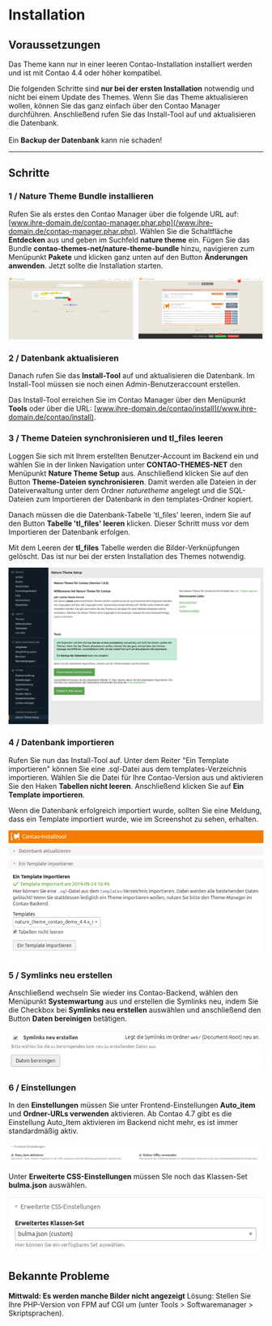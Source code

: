 # Installation

## Voraussetzungen

Das Theme kann nur in einer leeren Contao-Installation installiert werden und ist mit Contao 4.4 oder höher kompatibel.

<div class="info-box">
Die folgenden Schritte sind <strong>nur bei der ersten Installation</strong> notwendig und nicht bei einem Update des Themes. Wenn Sie das Theme aktualisieren wollen, können Sie das ganz einfach über den Contao Manager durchführen. Anschließend rufen Sie das Install-Tool auf und aktualisieren die Datenbank. <br><br>Ein <strong>Backup der Datenbank</strong> kann nie schaden!</div>

---

## Schritte

### 1 / Nature Theme Bundle installieren

Rufen Sie als erstes den Contao Manager über die folgende URL auf: [www.ihre-domain.de/contao-manager.phar.php](/www.ihre-domain.de/contao-manager.phar.php). Wählen Sie die Schaltfläche **Entdecken** aus und geben im Suchfeld **nature theme** ein. Fügen Sie das Bundle **contao-themes-net/nature-theme-bundle** hinzu, navigieren zum Menüpunkt **Pakete** und klicken ganz unten auf den Button **Änderungen anwenden**. Jetzt sollte die Installation starten.

<img src="../_images/nature-theme/installation/installation_1.png" style="width: 49%;margin-right:1%;display:inline-block;"><img src="../_images/nature-theme/installation/installation_2.png" style="width: 49%;margin-left:1%;display:inline-block;">

### 2 / Datenbank aktualisieren

Danach rufen Sie das **Install-Tool** auf und aktualisieren die Datenbank. Im Install-Tool müssen sie noch einen Admin-Benutzeraccount erstellen.

Das Install-Tool erreichen Sie im Contao Manager über den Menüpunkt **Tools** oder über die URL: [www.ihre-domain.de/contao/install](/www.ihre-domain.de/contao/install).

### 3 / Theme Dateien synchronisieren und tl_files leeren

Loggen Sie sich mit Ihrem erstellten Benutzer-Account im Backend ein und wählen Sie in der linken Navigation unter **CONTAO-THEMES-NET** den Menüpunkt **Nature Theme Setup** aus. Anschließend klicken Sie auf den Button **Theme-Dateien synchronisieren**. Damit werden alle Dateien in der Dateiverwaltung unter dem Ordner _naturetheme_ angelegt und die SQL-Dateien zum Importieren der Datenbank in den templates-Ordner kopiert.

Danach müssen die die Datenbank-Tabelle 'tl\_files' leeren, indem Sie auf den Button **Tabelle 'tl\_files' leeren** klicken. Dieser Schritt muss vor dem Importieren der Datenbank erfolgen.

<div class="info-box">Mit dem Leeren der <strong>tl_files</strong> Tabelle werden die Bilder-Verknüpfungen gelöscht. Das ist nur bei der ersten Installation des Themes notwendig.</div>

![](../_images/nature-theme/installation/nature_theme_setup.png)

### 4 / Datenbank importieren

Rufen Sie nun das Install-Tool auf. Unter dem Reiter "Ein Template importieren" können Sie eine .sql-Datei aus dem templates-Verzeichnis importieren. Wählen Sie die Datei für Ihre Contao-Version aus und aktivieren Sie den Haken **Tabellen nicht leeren**. Anschließend klicken Sie auf **Ein Template importieren**.

Wenn die Datenbank erfolgreich importiert wurde, sollten Sie eine Meldung, dass ein Template importiert wurde, wie im Screenshot zu sehen, erhalten.

![](../_images/nature-theme/installation/datenbank_importieren.png)

### 5 / Symlinks neu erstellen

Anschließend wechseln Sie wieder ins Contao-Backend, wählen den Menüpunkt **Systemwartung** aus und erstellen die Symlinks neu, indem Sie die Checkbox bei **Symlinks neu erstellen** auswählen und anschließend den Button **Daten bereinigen** betätigen.

![](../_images/odd-theme/installation/odd_installation_schritt5.png)

### 6 / Einstellungen

In den **Einstellungen** müssen Sie unter Frontend-Einstellungen **Auto\_item** und **Ordner-URLs verwenden** aktivieren. Ab Contao 4.7 gibt es die Einstellung Auto_Item aktivieren im Backend nicht mehr, es ist immer standardmäßig aktiv.

![](../_images/odd-theme/installation/odd_installation_schritt6_ordner_urls.png)

Unter **Erweiterte CSS-Einstellungen** müssen SIe noch das Klassen-Set **bulma.json** auswählen.

![](../_images/nature-theme/installation/advanced_classes.png)

## Bekannte Probleme

**Mittwald: Es werden manche Bilder nicht angezeigt**
Lösung: Stellen Sie Ihre PHP-Version von FPM auf CGI um (unter Tools > Softwaremanager > Skriptsprachen).
